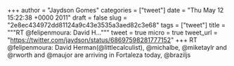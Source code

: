 
+++
author = "Jaydson Gomes"
categories = ["tweet"]
date = "Thu May 12 15:22:38 +0000 2011"
draft = false
slug = "2e8ec434972dd81124a9c43e3535a3aed82c3e68"
tags = ["tweet"]
title = """RT @felipenmoura: David H..."""
tweet = true
micro = true
tweet_url = "https://twitter.com/jaydson/status/68697598281777152"
+++
RT @felipenmoura: David Herman(@littlecalculist), @michalbe, @miketaylr and @rworth and @maujor are arriving in Fortaleza today, @braziljs

